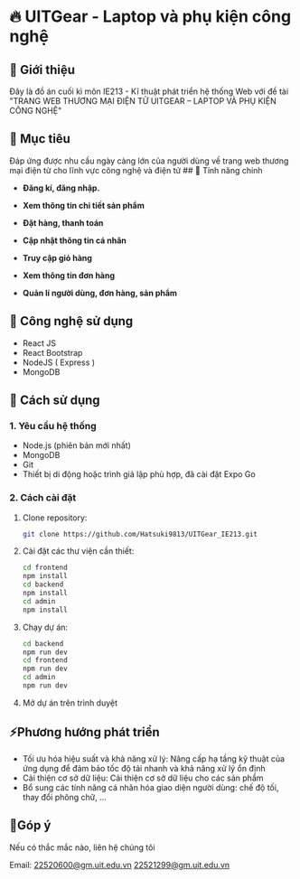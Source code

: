 # 🔥 UITGear - Laptop và phụ kiện công nghệ
## 🙏 Giới thiệu
Đây là đồ án cuối kì môn IE213 - Kĩ thuật phát triển hệ thống Web với đề tài "TRANG WEB THƯƠNG MẠI ĐIỆN TỬ UITGEAR – LAPTOP VÀ PHỤ KIỆN CÔNG NGHỆ" 
## 🎯 Mục tiêu
Đáp ứng được nhu cầu ngày càng lớn của người dùng về trang web thương mại điện tử cho lĩnh vực công nghệ và điện tử ## 🔧 Tính năng chính
- **Đăng kí, đăng nhập.**

- **Xem thông tin chi tiết sản phẩm**

- **Đặt hàng, thanh toán**

- **Cập nhật thông tin cá nhân**

- **Truy cập giỏ hàng**

- **Xem thông tin đơn hàng**

- **Quản lí người dùng, đơn hàng, sản phẩm**

## 🔧 Công nghệ sử dụng 
- React JS
- React Bootstrap 
- NodeJS ( Express ) 
- MongoDB 
## 📖 Cách sử dụng 
### 1. Yêu cầu hệ thống
- Node.js (phiên bản mới nhất)
- MongoDB
- Git
- Thiết bị di động hoặc trình giả lập phù hợp, đã cài đặt Expo Go
### 2. Cách cài đặt
1. Clone repository:
   ```bash
   git clone https://github.com/Hatsuki9813/UITGear_IE213.git
   ```
2. Cài đặt các thư viện cần thiết:
   ```bash
   cd frontend
   npm install
   cd backend
   npm install
   cd admin
   npm install
   ```
3. Chạy dự án:
   ```bash
   cd backend
   npm run dev
   cd frontend
   npm run dev
   cd admin
   npm run dev
   ```
4. Mở dự án trên trình duyệt
## ⚡Phương hướng phát triển 
- Tối ưu hóa hiệu suất và khả năng xử lý: Nâng cấp hạ tầng kỹ thuật của ứng dụng  để đảm bảo tốc độ tải nhanh và khả năng xử lý ổn định
- Cải thiện cơ sở dữ liệu: Cải thiện cơ sở dữ liệu cho các sản phẩm
- Bổ sung các tính năng cá nhân hóa giao diện người dùng: chế độ tối, thay đổi phông chữ, ...
## 📌Góp ý 
Nếu có thắc mắc nào, liên hệ chúng tôi

Email: 22520600@gm.uit.edu.vn 22521299@gm.uit.edu.vn
